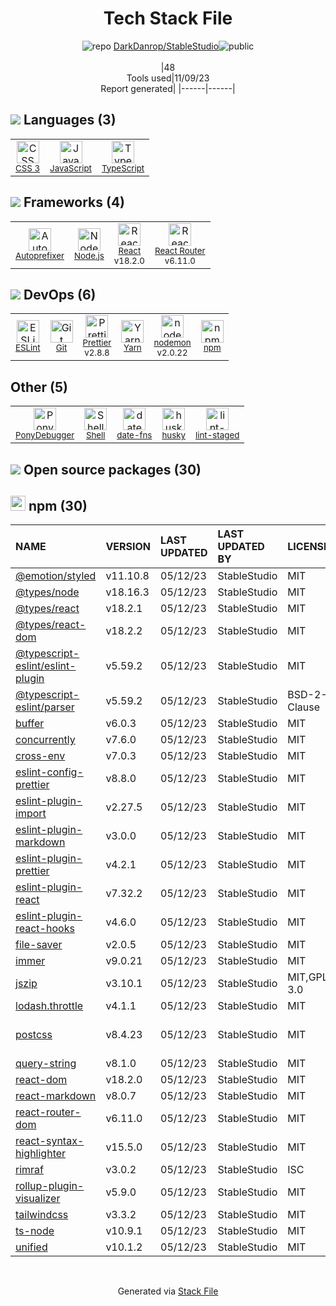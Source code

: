 <!--
--- Readme.md Snippet without images Start ---
## Tech Stack
DarkDanrop/StableStudio is built on the following main stack:
- [PonyDebugger](https://github.com/square/PonyDebugger) – Mobile Runtime Inspector
- [Node.js](http://nodejs.org/) – Frameworks (Full Stack)
- [React](https://reactjs.org/) – Javascript UI Libraries
- [JavaScript](https://developer.mozilla.org/en-US/docs/Web/JavaScript) – Languages
- [TypeScript](http://www.typescriptlang.org) – Languages
- [Autoprefixer](https://github.com/postcss/autoprefixer) – CSS Pre-processors / Extensions
- [ESLint](http://eslint.org/) – Code Review
- [React Router](https://github.com/rackt/react-router) – JavaScript Framework Components
- [Shell](https://en.wikipedia.org/wiki/Shell_script) – Shells
- [nodemon](http://nodemon.io/) – node.js Application Monitoring
- [Yarn](https://yarnpkg.com/) – Front End Package Manager
- [Prettier](https://prettier.io/) – Code Review
- [date-fns](https://date-fns.org/) – Javascript Utilities & Libraries

Full tech stack [here](/techstack.md)
--- Readme.md Snippet without images End ---

--- Readme.md Snippet with images Start ---
## Tech Stack
DarkDanrop/StableStudio is built on the following main stack:
- <img width='25' height='25' src='https://img.stackshare.io/service/729/Logo.png' alt='PonyDebugger'/> [PonyDebugger](https://github.com/square/PonyDebugger) – Mobile Runtime Inspector
- <img width='25' height='25' src='https://img.stackshare.io/service/1011/n1JRsFeB_400x400.png' alt='Node.js'/> [Node.js](http://nodejs.org/) – Frameworks (Full Stack)
- <img width='25' height='25' src='https://img.stackshare.io/service/1020/OYIaJ1KK.png' alt='React'/> [React](https://reactjs.org/) – Javascript UI Libraries
- <img width='25' height='25' src='https://img.stackshare.io/service/1209/javascript.jpeg' alt='JavaScript'/> [JavaScript](https://developer.mozilla.org/en-US/docs/Web/JavaScript) – Languages
- <img width='25' height='25' src='https://img.stackshare.io/service/1612/bynNY5dJ.jpg' alt='TypeScript'/> [TypeScript](http://www.typescriptlang.org) – Languages
- <img width='25' height='25' src='https://img.stackshare.io/service/2202/72d087642cfce6fef6f2dabec5bf49e8_400x400.png' alt='Autoprefixer'/> [Autoprefixer](https://github.com/postcss/autoprefixer) – CSS Pre-processors / Extensions
- <img width='25' height='25' src='https://img.stackshare.io/service/3337/Q4L7Jncy.jpg' alt='ESLint'/> [ESLint](http://eslint.org/) – Code Review
- <img width='25' height='25' src='https://img.stackshare.io/service/3350/8261421.png' alt='React Router'/> [React Router](https://github.com/rackt/react-router) – JavaScript Framework Components
- <img width='25' height='25' src='https://img.stackshare.io/service/4631/default_c2062d40130562bdc836c13dbca02d318205a962.png' alt='Shell'/> [Shell](https://en.wikipedia.org/wiki/Shell_script) – Shells
- <img width='25' height='25' src='https://img.stackshare.io/service/5577/preview.png' alt='nodemon'/> [nodemon](http://nodemon.io/) – node.js Application Monitoring
- <img width='25' height='25' src='https://img.stackshare.io/service/5848/44mC-kJ3.jpg' alt='Yarn'/> [Yarn](https://yarnpkg.com/) – Front End Package Manager
- <img width='25' height='25' src='https://img.stackshare.io/service/7035/default_66f265943abed56bcdbfca1c866a4261b1fbb063.jpg' alt='Prettier'/> [Prettier](https://prettier.io/) – Code Review
- <img width='25' height='25' src='https://img.stackshare.io/service/10865/default_5551fb8853689f607a2bc0d5a09355d5a3d52bf0.png' alt='date-fns'/> [date-fns](https://date-fns.org/) – Javascript Utilities & Libraries

Full tech stack [here](/techstack.md)
--- Readme.md Snippet with images End ---
-->
<div align="center">

# Tech Stack File
![](https://img.stackshare.io/repo.svg "repo") [DarkDanrop/StableStudio](https://github.com/DarkDanrop/StableStudio)![](https://img.stackshare.io/public_badge.svg "public")
<br/><br/>
|48<br/>Tools used|11/09/23 <br/>Report generated|
|------|------|
</div>

## <img src='https://img.stackshare.io/languages.svg'/> Languages (3)
<table><tr>
  <td align='center'>
  <img width='36' height='36' src='https://img.stackshare.io/service/6727/css.png' alt='CSS 3'>
  <br>
  <sub><a href="https://developer.mozilla.org/en-US/docs/Web/CSS/CSS3">CSS 3</a></sub>
  <br>
  <sub></sub>
</td>

<td align='center'>
  <img width='36' height='36' src='https://img.stackshare.io/service/1209/javascript.jpeg' alt='JavaScript'>
  <br>
  <sub><a href="https://developer.mozilla.org/en-US/docs/Web/JavaScript">JavaScript</a></sub>
  <br>
  <sub></sub>
</td>

<td align='center'>
  <img width='36' height='36' src='https://img.stackshare.io/service/1612/bynNY5dJ.jpg' alt='TypeScript'>
  <br>
  <sub><a href="http://www.typescriptlang.org">TypeScript</a></sub>
  <br>
  <sub></sub>
</td>

</tr>
</table>

## <img src='https://img.stackshare.io/frameworks.svg'/> Frameworks (4)
<table><tr>
  <td align='center'>
  <img width='36' height='36' src='https://img.stackshare.io/service/2202/72d087642cfce6fef6f2dabec5bf49e8_400x400.png' alt='Autoprefixer'>
  <br>
  <sub><a href="https://github.com/postcss/autoprefixer">Autoprefixer</a></sub>
  <br>
  <sub></sub>
</td>

<td align='center'>
  <img width='36' height='36' src='https://img.stackshare.io/service/1011/n1JRsFeB_400x400.png' alt='Node.js'>
  <br>
  <sub><a href="http://nodejs.org/">Node.js</a></sub>
  <br>
  <sub></sub>
</td>

<td align='center'>
  <img width='36' height='36' src='https://img.stackshare.io/service/1020/OYIaJ1KK.png' alt='React'>
  <br>
  <sub><a href="https://reactjs.org/">React</a></sub>
  <br>
  <sub>v18.2.0</sub>
</td>

<td align='center'>
  <img width='36' height='36' src='https://img.stackshare.io/service/3350/8261421.png' alt='React Router'>
  <br>
  <sub><a href="https://github.com/rackt/react-router">React Router</a></sub>
  <br>
  <sub>v6.11.0</sub>
</td>

</tr>
</table>

## <img src='https://img.stackshare.io/devops.svg'/> DevOps (6)
<table><tr>
  <td align='center'>
  <img width='36' height='36' src='https://img.stackshare.io/service/3337/Q4L7Jncy.jpg' alt='ESLint'>
  <br>
  <sub><a href="http://eslint.org/">ESLint</a></sub>
  <br>
  <sub></sub>
</td>

<td align='center'>
  <img width='36' height='36' src='https://img.stackshare.io/service/1046/git.png' alt='Git'>
  <br>
  <sub><a href="http://git-scm.com/">Git</a></sub>
  <br>
  <sub></sub>
</td>

<td align='center'>
  <img width='36' height='36' src='https://img.stackshare.io/service/7035/default_66f265943abed56bcdbfca1c866a4261b1fbb063.jpg' alt='Prettier'>
  <br>
  <sub><a href="https://prettier.io/">Prettier</a></sub>
  <br>
  <sub>v2.8.8</sub>
</td>

<td align='center'>
  <img width='36' height='36' src='https://img.stackshare.io/service/5848/44mC-kJ3.jpg' alt='Yarn'>
  <br>
  <sub><a href="https://yarnpkg.com/">Yarn</a></sub>
  <br>
  <sub></sub>
</td>

<td align='center'>
  <img width='36' height='36' src='https://img.stackshare.io/service/5577/preview.png' alt='nodemon'>
  <br>
  <sub><a href="http://nodemon.io/">nodemon</a></sub>
  <br>
  <sub>v2.0.22</sub>
</td>

<td align='center'>
  <img width='36' height='36' src='https://img.stackshare.io/service/1120/lejvzrnlpb308aftn31u.png' alt='npm'>
  <br>
  <sub><a href="https://www.npmjs.com/">npm</a></sub>
  <br>
  <sub></sub>
</td>

</tr>
</table>

## Other (5)
<table><tr>
  <td align='center'>
  <img width='36' height='36' src='https://img.stackshare.io/service/729/Logo.png' alt='PonyDebugger'>
  <br>
  <sub><a href="https://github.com/square/PonyDebugger">PonyDebugger</a></sub>
  <br>
  <sub></sub>
</td>

<td align='center'>
  <img width='36' height='36' src='https://img.stackshare.io/service/4631/default_c2062d40130562bdc836c13dbca02d318205a962.png' alt='Shell'>
  <br>
  <sub><a href="https://en.wikipedia.org/wiki/Shell_script">Shell</a></sub>
  <br>
  <sub></sub>
</td>

<td align='center'>
  <img width='36' height='36' src='https://img.stackshare.io/service/10865/default_5551fb8853689f607a2bc0d5a09355d5a3d52bf0.png' alt='date-fns'>
  <br>
  <sub><a href="https://date-fns.org/">date-fns</a></sub>
  <br>
  <sub></sub>
</td>

<td align='center'>
  <img width='36' height='36' src='https://img.stackshare.io/service/9527/5502029.jpeg' alt='husky'>
  <br>
  <sub><a href="https://github.com/typicode/husky">husky</a></sub>
  <br>
  <sub></sub>
</td>

<td align='center'>
  <img width='36' height='36' src='https://img.stackshare.io/service/10577/11071.jpeg' alt='lint-staged'>
  <br>
  <sub><a href="https://github.com/okonet/lint-staged">lint-staged</a></sub>
  <br>
  <sub></sub>
</td>

</tr>
</table>


## <img src='https://img.stackshare.io/group.svg' /> Open source packages (30)</h2>

## <img width='24' height='24' src='https://img.stackshare.io/service/1120/lejvzrnlpb308aftn31u.png'/> npm (30)

|NAME|VERSION|LAST UPDATED|LAST UPDATED BY|LICENSE|VULNERABILITIES|
|:------|:------|:------|:------|:------|:------|
|[@emotion/styled](https://www.npmjs.com/@emotion/styled)|v11.10.8|05/12/23|StableStudio |MIT|N/A|
|[@types/node](https://www.npmjs.com/@types/node)|v18.16.3|05/12/23|StableStudio |MIT|N/A|
|[@types/react](https://www.npmjs.com/@types/react)|v18.2.1|05/12/23|StableStudio |MIT|N/A|
|[@types/react-dom](https://www.npmjs.com/@types/react-dom)|v18.2.2|05/12/23|StableStudio |MIT|N/A|
|[@typescript-eslint/eslint-plugin](https://www.npmjs.com/@typescript-eslint/eslint-plugin)|v5.59.2|05/12/23|StableStudio |MIT|N/A|
|[@typescript-eslint/parser](https://www.npmjs.com/@typescript-eslint/parser)|v5.59.2|05/12/23|StableStudio |BSD-2-Clause|N/A|
|[buffer](https://www.npmjs.com/buffer)|v6.0.3|05/12/23|StableStudio |MIT|N/A|
|[concurrently](https://www.npmjs.com/concurrently)|v7.6.0|05/12/23|StableStudio |MIT|N/A|
|[cross-env](https://www.npmjs.com/cross-env)|v7.0.3|05/12/23|StableStudio |MIT|N/A|
|[eslint-config-prettier](https://www.npmjs.com/eslint-config-prettier)|v8.8.0|05/12/23|StableStudio |MIT|N/A|
|[eslint-plugin-import](https://www.npmjs.com/eslint-plugin-import)|v2.27.5|05/12/23|StableStudio |MIT|N/A|
|[eslint-plugin-markdown](https://www.npmjs.com/eslint-plugin-markdown)|v3.0.0|05/12/23|StableStudio |MIT|N/A|
|[eslint-plugin-prettier](https://www.npmjs.com/eslint-plugin-prettier)|v4.2.1|05/12/23|StableStudio |MIT|N/A|
|[eslint-plugin-react](https://www.npmjs.com/eslint-plugin-react)|v7.32.2|05/12/23|StableStudio |MIT|N/A|
|[eslint-plugin-react-hooks](https://www.npmjs.com/eslint-plugin-react-hooks)|v4.6.0|05/12/23|StableStudio |MIT|N/A|
|[file-saver](https://www.npmjs.com/file-saver)|v2.0.5|05/12/23|StableStudio |MIT|N/A|
|[immer](https://www.npmjs.com/immer)|v9.0.21|05/12/23|StableStudio |MIT|N/A|
|[jszip](https://www.npmjs.com/jszip)|v3.10.1|05/12/23|StableStudio |MIT,GPL-3.0|N/A|
|[lodash.throttle](https://www.npmjs.com/lodash.throttle)|v4.1.1|05/12/23|StableStudio |MIT|N/A|
|[postcss](https://www.npmjs.com/postcss)|v8.4.23|05/12/23|StableStudio |MIT|[CVE-2023-44270](https://github.com/advisories/GHSA-7fh5-64p2-3v2j) (Moderate)|
|[query-string](https://www.npmjs.com/query-string)|v8.1.0|05/12/23|StableStudio |MIT|N/A|
|[react-dom](https://www.npmjs.com/react-dom)|v18.2.0|05/12/23|StableStudio |MIT|N/A|
|[react-markdown](https://www.npmjs.com/react-markdown)|v8.0.7|05/12/23|StableStudio |MIT|N/A|
|[react-router-dom](https://www.npmjs.com/react-router-dom)|v6.11.0|05/12/23|StableStudio |MIT|N/A|
|[react-syntax-highlighter](https://www.npmjs.com/react-syntax-highlighter)|v15.5.0|05/12/23|StableStudio |MIT|N/A|
|[rimraf](https://www.npmjs.com/rimraf)|v3.0.2|05/12/23|StableStudio |ISC|N/A|
|[rollup-plugin-visualizer](https://www.npmjs.com/rollup-plugin-visualizer)|v5.9.0|05/12/23|StableStudio |MIT|N/A|
|[tailwindcss](https://www.npmjs.com/tailwindcss)|v3.3.2|05/12/23|StableStudio |MIT|N/A|
|[ts-node](https://www.npmjs.com/ts-node)|v10.9.1|05/12/23|StableStudio |MIT|N/A|
|[unified](https://www.npmjs.com/unified)|v10.1.2|05/12/23|StableStudio |MIT|N/A|

<br/>
<div align='center'>

Generated via [Stack File](https://github.com/apps/stack-file)
